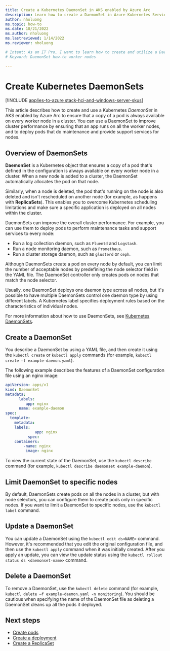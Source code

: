 ```yaml
---
title: Create a Kubernetes DaemonSet in AKS enabled by Azure Arc
description: Learn how to create a DaemonSet in Azure Kubernetes Service (AKS) enabled by Azure Arc.
author: nholuong
ms.topic: how-to
ms.date: 10/21/2022
ms.author: nholuong 
ms.lastreviewed: 1/14/2022
ms.reviewer: nholuong

# Intent: As an IT Pro, I want to learn how to create and utilize a DaemonSet to help manage my Kubernetes configuration and improve the overall cluster performance.
# Keyword: DaemonSet how-to worker nodes

---
```


# Create Kubernetes DaemonSets

[!INCLUDE [applies-to-azure stack-hci-and-windows-server-skus](includes/aks-hci-applies-to-skus/aks-hybrid-applies-to-azure-stack-hci-windows-server-sku.md)]

This article describes how to create and use a Kubernetes _DaemonSet_ in AKS enabled by Azure Arc to ensure that a copy of a pod is always available on every worker node in a cluster. You can use a DaemonSet to improve cluster performance by ensuring that an app runs on all the worker nodes, and to deploy pods that do maintenance and provide support services for nodes.

## Overview of DaemonSets

**DaemonSet** is a Kubernetes object that ensures a copy of a pod that's defined in the configuration is always available on every worker node in a cluster. When a new node is added to a cluster, the DaemonSet automatically allocates the pod on that node.

Similarly, when a node is deleted, the pod that's running on the node is also deleted and isn't rescheduled on another node (for example, as happens with **ReplicaSets**). This enables you to overcome Kubernetes scheduling limitations and make sure a specific application is deployed on all nodes within the cluster.

DaemonSets can improve the overall cluster performance. For example, you can use them to deploy pods to perform maintenance tasks and support services to every node: 

- Run a log collection daemon, such as `Fluentd` and `Logstash`.
- Run a node monitoring daemon, such as `Prometheus`.
- Run a cluster storage daemon, such as `glusterd` or `ceph`.

Although DaemonSets create a pod on every node by default, you can limit the number of acceptable nodes by predefining the node selector field in the YAML file. The DaemonSet controller only creates pods on nodes that match the node selector.

Usually, one DaemonSet deploys one daemon type across all nodes, but it's possible to have multiple DaemonSets control one daemon type by using different labels. A Kubernetes label specifies deployment rules based on the characteristics of individual nodes.

For more information about how to use DaemonSets, see [Kubernetes DaemonSets](https://kubernetes.io/docs/concepts/workloads/controllers/daemonset/).

## Create a DaemonSet

You describe a DaemonSet by using a YAML file, and then create it using the `kubectl create` or `kubectl apply` commands (for example, `kubectl create –f example-daemon.yaml`).

The following example describes the features of a DaemonSet configuration file using an nginx image:

```yaml
apiVersion: apps/v1  
kind: DaemonSet  
metadata: 
      labels: 
         app: nginx
      name: example-daemon
spec:  
  template:
    metadata:
    labels:
             app: nginx
          spec:  
    containers:  
        -name: nginx  
         image: nginx
```

To view the current state of the DaemonSet, use the `kubectl describe` command (for example, `kubectl describe daemonset example-daemon`).

## Limit DaemonSet to specific nodes

By default, DaemonSets create pods on all the nodes in a cluster, but with node selectors, you can configure them to create pods only in specific nodes. If you want to limit a DaemonSet to specific nodes, use the `kubectl label` command.

## Update a DaemonSet

You can update a DaemonSet using the `kubectl edit ds<NAME>` command. However, it's recommended that you edit the original configuration file, and then use the `kubectl apply` command when it was initially created. After you apply an update, you can view the update status using the `kubectl rollout status ds <daemonset-name>` command.

## Delete a DaemonSet

To remove a DaemonSet, use the `kubectl delete` command (for example, `kubectl delete –f example-daemon.yaml -n monitoring`). You should be cautious when specifying the name of the DaemonSet file as deleting a DaemonSet cleans up all the pods it deployed.

## Next steps

- [Create pods](create-pods.md)
- [Create a deployment](create-deployments.md)
- [Create a ReplicaSet](create-replicasets.md)
